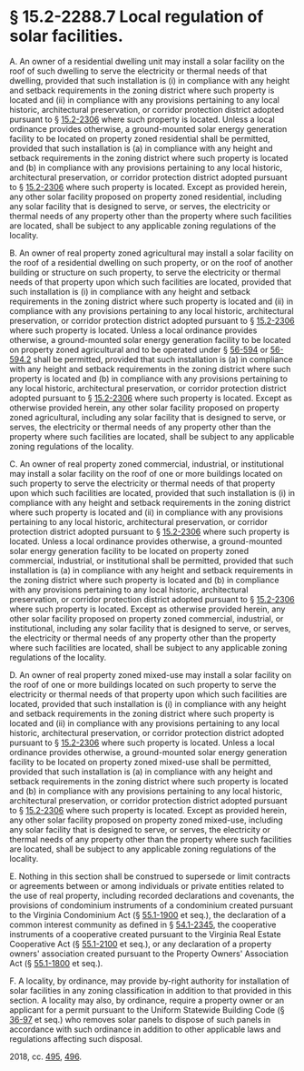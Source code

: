 # § 15.2-2288.7 Local regulation of solar facilities.

<p>A. An owner of a residential dwelling unit may install a solar facility on the roof of such dwelling to serve the electricity or thermal needs of that dwelling, provided that such installation is (i) in compliance with any height and setback requirements in the zoning district where such property is located and (ii) in compliance with any provisions pertaining to any local historic, architectural preservation, or corridor protection district adopted pursuant to § <a href='/vacode/15.2-2306/'>15.2-2306</a> where such property is located. Unless a local ordinance provides otherwise, a ground-mounted solar energy generation facility to be located on property zoned residential shall be permitted, provided that such installation is (a) in compliance with any height and setback requirements in the zoning district where such property is located and (b) in compliance with any provisions pertaining to any local historic, architectural preservation, or corridor protection district adopted pursuant to § <a href='/vacode/15.2-2306/'>15.2-2306</a> where such property is located. Except as provided herein, any other solar facility proposed on property zoned residential, including any solar facility that is designed to serve, or serves, the electricity or thermal needs of any property other than the property where such facilities are located, shall be subject to any applicable zoning regulations of the locality.</p><p>B. An owner of real property zoned agricultural may install a solar facility on the roof of a residential dwelling on such property, or on the roof of another building or structure on such property, to serve the electricity or thermal needs of that property upon which such facilities are located, provided that such installation is (i) in compliance with any height and setback requirements in the zoning district where such property is located and (ii) in compliance with any provisions pertaining to any local historic, architectural preservation, or corridor protection district adopted pursuant to § <a href='/vacode/15.2-2306/'>15.2-2306</a> where such property is located. Unless a local ordinance provides otherwise, a ground-mounted solar energy generation facility to be located on property zoned agricultural and to be operated under § <a href='/vacode/56-594/'>56-594</a> or <a href='/vacode/56-594.2/'>56-594.2</a> shall be permitted, provided that such installation is (a) in compliance with any height and setback requirements in the zoning district where such property is located and (b) in compliance with any provisions pertaining to any local historic, architectural preservation, or corridor protection district adopted pursuant to § <a href='/vacode/15.2-2306/'>15.2-2306</a> where such property is located. Except as otherwise provided herein, any other solar facility proposed on property zoned agricultural, including any solar facility that is designed to serve, or serves, the electricity or thermal needs of any property other than the property where such facilities are located, shall be subject to any applicable zoning regulations of the locality.</p><p>C. An owner of real property zoned commercial, industrial, or institutional may install a solar facility on the roof of one or more buildings located on such property to serve the electricity or thermal needs of that property upon which such facilities are located, provided that such installation is (i) in compliance with any height and setback requirements in the zoning district where such property is located and (ii) in compliance with any provisions pertaining to any local historic, architectural preservation, or corridor protection district adopted pursuant to § <a href='/vacode/15.2-2306/'>15.2-2306</a> where such property is located. Unless a local ordinance provides otherwise, a ground-mounted solar energy generation facility to be located on property zoned commercial, industrial, or institutional shall be permitted, provided that such installation is (a) in compliance with any height and setback requirements in the zoning district where such property is located and (b) in compliance with any provisions pertaining to any local historic, architectural preservation, or corridor protection district adopted pursuant to § <a href='/vacode/15.2-2306/'>15.2-2306</a> where such property is located. Except as otherwise provided herein, any other solar facility proposed on property zoned commercial, industrial, or institutional, including any solar facility that is designed to serve, or serves, the electricity or thermal needs of any property other than the property where such facilities are located, shall be subject to any applicable zoning regulations of the locality.</p><p>D. An owner of real property zoned mixed-use may install a solar facility on the roof of one or more buildings located on such property to serve the electricity or thermal needs of that property upon which such facilities are located, provided that such installation is (i) in compliance with any height and setback requirements in the zoning district where such property is located and (ii) in compliance with any provisions pertaining to any local historic, architectural preservation, or corridor protection district adopted pursuant to § <a href='/vacode/15.2-2306/'>15.2-2306</a> where such property is located. Unless a local ordinance provides otherwise, a ground-mounted solar energy generation facility to be located on property zoned mixed-use shall be permitted, provided that such installation is (a) in compliance with any height and setback requirements in the zoning district where such property is located and (b) in compliance with any provisions pertaining to any local historic, architectural preservation, or corridor protection district adopted pursuant to § <a href='/vacode/15.2-2306/'>15.2-2306</a> where such property is located. Except as provided herein, any other solar facility proposed on property zoned mixed-use, including any solar facility that is designed to serve, or serves, the electricity or thermal needs of any property other than the property where such facilities are located, shall be subject to any applicable zoning regulations of the locality.</p><p>E. Nothing in this section shall be construed to supersede or limit contracts or agreements between or among individuals or private entities related to the use of real property, including recorded declarations and covenants, the provisions of condominium instruments of a condominium created pursuant to the Virginia Condominium Act (§ <a href='/vacode/55.1-1900/'>55.1-1900</a> et seq.), the declaration of a common interest community as defined in § <a href='/vacode/54.1-2345/'>54.1-2345</a>, the cooperative instruments of a cooperative created pursuant to the Virginia Real Estate Cooperative Act (§ <a href='/vacode/55.1-2100/'>55.1-2100</a> et seq.), or any declaration of a property owners' association created pursuant to the Property Owners' Association Act (§ <a href='/vacode/55.1-1800/'>55.1-1800</a> et seq.).</p><p>F. A locality, by ordinance, may provide by-right authority for installation of solar facilities in any zoning classification in addition to that provided in this section. A locality may also, by ordinance, require a property owner or an applicant for a permit pursuant to the Uniform Statewide Building Code (§ <a href='/vacode/36-97/'>36-97</a> et seq.) who removes solar panels to dispose of such panels in accordance with such ordinance in addition to other applicable laws and regulations affecting such disposal.</p><p>2018, cc. <a href='http://lis.virginia.gov/cgi-bin/legp604.exe?181+ful+CHAP0495'>495</a>, <a href='http://lis.virginia.gov/cgi-bin/legp604.exe?181+ful+CHAP0496'>496</a>.</p>